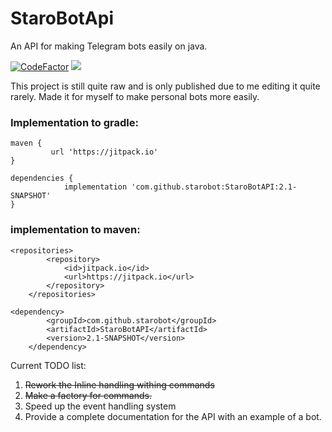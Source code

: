 # StaroBotApi
 An API for making Telegram bots easily on java.

[![CodeFactor](https://www.codefactor.io/repository/github/starobot/starobotapi/badge)](https://www.codefactor.io/repository/github/starobot/starobotapi)
[![](https://tokei.rs/b1/github/starobot/starobotapi)](https://github.com/starobot/starobotapi)

 This project is still quite raw and is only published due to me editing it quite rarely. Made it for myself to make personal bots more easily. 

 ### Implementation to gradle:
```
maven {
         url 'https://jitpack.io'
}

dependencies {
	        implementation 'com.github.starobot:StaroBotAPI:2.1-SNAPSHOT'
}
```
### implementation to maven:
```
<repositories>
		<repository>
		    <id>jitpack.io</id>
		    <url>https://jitpack.io</url>
		</repository>
	</repositories>

<dependency>
	    <groupId>com.github.starobot</groupId>
	    <artifactId>StaroBotAPI</artifactId>
	    <version>2.1-SNAPSHOT</version>
	</dependency>
```

Current TODO list:
1. <del> Rework the Inline handling withing commands
2. <del> Make a factory for commands.
3. Speed up the event handling system
3. Provide a complete documentation for the API with an example of a bot.
